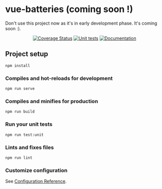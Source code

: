 # vue-batteries (coming soon !)

Don't use this project now as it's in early development phase. It's coming soon :).
<p align="center">
<a href='https://coveralls.io/github/girardinsamuel/vue-batteries?branch=master'><img src='https://coveralls.io/repos/github/girardinsamuel/vue-batteries/badge.svg?branch=master' alt='Coverage Status' /></a>
<a href="https://github.com/girardinsamuel/vue-batteries/actions"><img alt="Unit tests" src="https://github.com/girardinsamuel/vue-batteries/workflows/Unit%20tests/badge.svg" /></a>
<a href="https://samuelgirardin.dev/vue-batteries/"><img alt="Documentation" src="https://github.com/girardinsamuel/vue-batteries/workflows/Documentation/badge.svg" /></a>
</p>

## Project setup

```
npm install
```

### Compiles and hot-reloads for development

```
npm run serve
```

### Compiles and minifies for production

```
npm run build
```

### Run your unit tests

```
npm run test:unit
```

### Lints and fixes files

```
npm run lint
```

### Customize configuration

See [Configuration Reference](https://cli.vuejs.org/config/).
